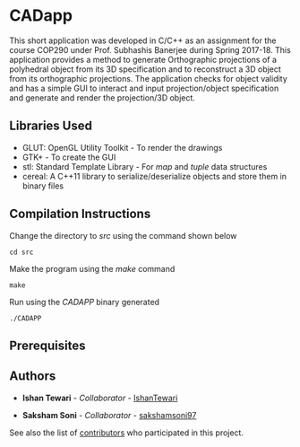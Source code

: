 # CADapp

This short application was developed in C/C++ as an assignment for the course COP290 under Prof. Subhashis Banerjee during Spring 2017-18. This application provides a method to generate Orthographic projections of a polyhedral object from its 3D specification and to reconstruct a 3D object from its orthographic projections. The application checks for object validity and has a simple GUI to interact and input projection/object specification and generate and render the projection/3D object.

## Libraries Used
* GLUT: OpenGL Utility Toolkit - To render the drawings
* GTK+ - To create the GUI
* stl: Standard Template Library - For *map* and *tuple* data structures
* cereal: A C++11 library to serialize/deserialize objects and store them in binary files

## Compilation Instructions
Change the directory to *src* using the command shown below

```
cd src
```
Make the program using the *make* command

```
make
```
Run using the *CADAPP* binary generated

```
./CADAPP
```
## Prerequisites

## Authors

* **Ishan Tewari** - *Collaborator* - [IshanTewari](https://github.com/IshanTewari)


* **Saksham Soni** - *Collaborator* - [sakshamsoni97](https://github.com/sakshamsoni97)

See also the list of [contributors](https://github.com/sakshamsoni97/cadapp/contributors) who participated in this project.
